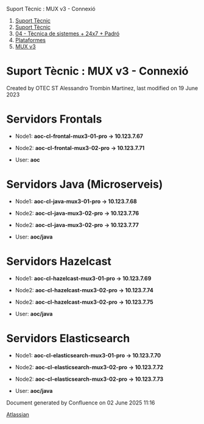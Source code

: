 Suport Tècnic : MUX v3 - Connexió  

1.  [Suport Tècnic](index.md)
2.  [Suport Tècnic](13893782.md)
3.  [04 - Tècnica de sistemes + 24x7 + Padró](26313202.md)
4.  [Plataformes](Plataformes_41520520.md)
5.  [MUX v3](MUX-v3_93356465.md)

Suport Tècnic : MUX v3 - Connexió
=================================

Created by OTEC ST Alessandro Trombin Martinez, last modified on 19 June 2023

Servidors Frontals 
===================

*   Node1: **aoc-cl-frontal-mux3-01-pro → 10.123.7.67**
    
*   Node2: **aoc-cl-frontal-mux3-02-pro** **→ 10.123.7.71**
*   User: **aoc**

Servidors Java (Microserveis) 
==============================

*   Node1: **aoc-cl-java-mux3-01-pro → 10.123.7.68**
    
*   Node2: **aoc-cl-java-mux3-02-pro** **→ 10.123.7.76**
*   Node2: **aoc-cl-java-mux3-02-pro** **→ 10.123.7.77**
*   User: **aoc/java**

Servidors Hazelcast 
====================

*   Node1: **aoc-cl-hazelcast-mux3-01-pro → 10.123.7.69**
    
*   Node2: **aoc-cl-hazelcast-mux3-02-pro** **→ 10.123.7.74**
*   Node2: **aoc-cl-hazelcast-mux3-02-pro** **→ 10.123.7.75**
*   User: **aoc/java**

Servidors Elasticsearch 
========================

*   Node1: **aoc-cl-elasticsearch-mux3-01-pro → 10.123.7.70**
    
*   Node2: **aoc-cl-elasticsearch-mux3-02-pro** **→ 10.123.7.72**
*   Node2: **aoc-cl-elasticsearch-mux3-02-pro** **→ 10.123.7.73**
*   User: **aoc/java**

Document generated by Confluence on 02 June 2025 11:16

[Atlassian](http://www.atlassian.com/)